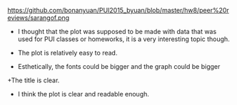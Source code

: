 https://github.com/bonanyuan/PUI2015_byuan/blob/master/hw8/peer%20reviews/sarangof.png

+ I thought that the plot was supposed to be made with data that was used for PUI classes or homeworks, it is a very interesting topic though.

+ The plot is relatively easy to read.

+ Esthetically, the fonts could be bigger and the graph could be bigger

+The title is clear. 

+ I think the plot is clear and readable enough.